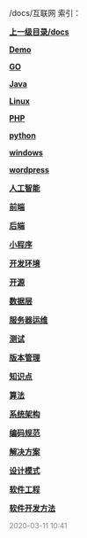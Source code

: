 /docs/互联网 索引：


**[上一级目录/docs](/docs/index.md)**

**[Demo](/docs/互联网/Demo/index.md)**

**[GO](/docs/互联网/GO/index.md)**

**[Java](/docs/互联网/Java/index.md)**

**[Linux](/docs/互联网/Linux/index.md)**

**[PHP](/docs/互联网/PHP/index.md)**

**[python](/docs/互联网/python/index.md)**

**[windows](/docs/互联网/windows/index.md)**

**[wordpress](/docs/互联网/wordpress/index.md)**

**[人工智能](/docs/互联网/人工智能/index.md)**

**[前端](/docs/互联网/前端/index.md)**

**[后端](/docs/互联网/后端/index.md)**

**[小程序](/docs/互联网/小程序/index.md)**

**[开发环境](/docs/互联网/开发环境/index.md)**

**[开源](/docs/互联网/开源/index.md)**

**[数据层](/docs/互联网/数据层/index.md)**

**[服务器运维](/docs/互联网/服务器运维/index.md)**

**[测试](/docs/互联网/测试/index.md)**

**[版本管理](/docs/互联网/版本管理/index.md)**

**[知识点](/docs/互联网/知识点/index.md)**

**[算法](/docs/互联网/算法/index.md)**

**[系统架构](/docs/互联网/系统架构/index.md)**

**[编码规范](/docs/互联网/编码规范/index.md)**

**[解决方案](/docs/互联网/解决方案/index.md)**

**[设计模式](/docs/互联网/设计模式/index.md)**

**[软件工程](/docs/互联网/软件工程/index.md)**

**[软件开发方法](/docs/互联网/软件开发方法/index.md)**


<font size=2 color='grey'> 2020-03-11 10:41 </font>